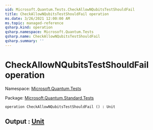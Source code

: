 ```yaml
---
uid: Microsoft.Quantum.Tests.CheckAllowNQubitsTestShouldFail
title: CheckAllowNQubitsTestShouldFail operation
ms.date: 3/26/2021 12:00:00 AM
ms.topic: managed-reference
qsharp.kind: operation
qsharp.namespace: Microsoft.Quantum.Tests
qsharp.name: CheckAllowNQubitsTestShouldFail
qsharp.summary: ''
---
```


# CheckAllowNQubitsTestShouldFail operation

Namespace: [Microsoft.Quantum.Tests](xref:Microsoft.Quantum.Tests)

Package: [Microsoft.Quantum.Standard.Tests](https://nuget.org/packages/Microsoft.Quantum.Standard.Tests)




```qsharp
operation CheckAllowNQubitsTestShouldFail () : Unit
```


## Output : [Unit](xref:microsoft.quantum.lang-ref.unit)

